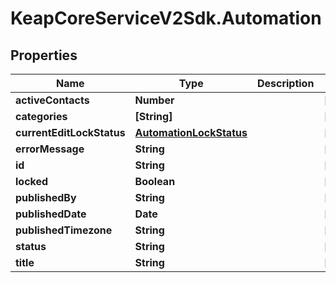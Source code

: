 # KeapCoreServiceV2Sdk.Automation

## Properties

Name | Type | Description | Notes
------------ | ------------- | ------------- | -------------
**activeContacts** | **Number** |  | [optional] 
**categories** | **[String]** |  | [optional] 
**currentEditLockStatus** | [**AutomationLockStatus**](AutomationLockStatus.md) |  | [optional] 
**errorMessage** | **String** |  | [optional] 
**id** | **String** |  | [optional] 
**locked** | **Boolean** |  | [optional] 
**publishedBy** | **String** |  | [optional] 
**publishedDate** | **Date** |  | [optional] 
**publishedTimezone** | **String** |  | [optional] 
**status** | **String** |  | [optional] 
**title** | **String** |  | [optional] 



